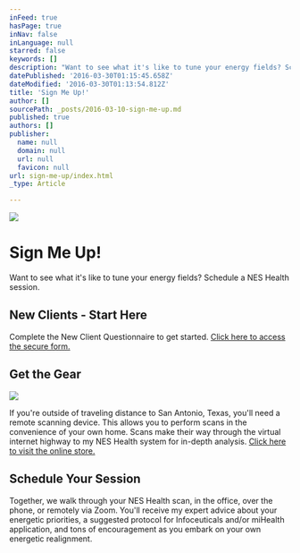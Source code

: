 ```yaml
---
inFeed: true
hasPage: true
inNav: false
inLanguage: null
starred: false
keywords: []
description: "Want to see what it's like to tune your energy fields? Schedule a NES Health session."
datePublished: '2016-03-30T01:15:45.658Z'
dateModified: '2016-03-30T01:13:54.812Z'
title: 'Sign Me Up!'
author: []
sourcePath: _posts/2016-03-10-sign-me-up.md
published: true
authors: []
publisher:
  name: null
  domain: null
  url: null
  favicon: null
url: sign-me-up/index.html
_type: Article

---
```

![](https://the-grid-user-content.s3-us-west-2.amazonaws.com/6bdf7604-5f08-45fb-b634-2fd7caf2da32.jpg)

# Sign Me Up!

Want to see what it's like to tune your energy fields? Schedule a NES Health session.

## New Clients - Start Here

Complete the New Client Questionnaire to get started. [Click here to access the secure form.][0]

## Get the Gear
![](https://the-grid-user-content.s3-us-west-2.amazonaws.com/16c69832-768a-4e8a-935b-d2a1c852f435.jpg)

If you're outside of traveling distance to San Antonio, Texas, you'll need a remote scanning device. This allows you to perform scans in the convenience of your own home. Scans make their way through the virtual internet highway to my NES Health system for in-depth analysis. [Click here to visit the online store.][1]

## Schedule Your Session

Together, we walk through your NES Health scan, in the office, over the phone, or remotely via Zoom. You'll receive my expert advice about your energetic priorities, a suggested protocol for Infoceuticals and/or miHealth application, and tons of encouragement as you embark on your own energetic realignment.

[0]: https://form.jotform.com/60683962843163
[1]: http://tuneyourvibe-com.3dcartstores.com/Remote-Scanning-Devices_c_11.html